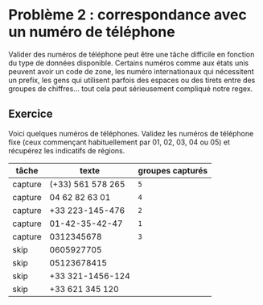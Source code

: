 # Problème 2 : correspondance avec un numéro de téléphone

Valider des numéros de téléphone peut être une tâche difficile en fonction du type de données disponible. Certains numéros comme aux états unis peuvent avoir un code de zone, les numéro internationaux qui nécessitent un prefix, les gens qui utilisent parfois des espaces ou des tirets entre des groupes de chiffres... tout cela peut sérieusement compliqué notre regex.

## Exercice

Voici quelques numéros de téléphones. Validez les numéros de téléphone fixe (ceux commençant habituellement par 01, 02, 03, 04 ou 05) et récupérez les indicatifs de régions.

| tâche   | texte             | groupes capturés |
| ------- | ----------------- | ---------------- |
| capture | (+33) 561 578 265 | `5`              |
| capture | 04 62 82 63 01    | `4`              |
| capture | +33 223-145-476   | `2`              |
| capture | 01-42-35-42-47    | `1`              |
| capture | 0312345678        | `3`              |
| skip    | 0605927705        |                  |
| skip    | 05123678415       |                  |
| skip    | +33 321-1456-124  |                  |
| skip    | +33 621 345 120   |                  |

